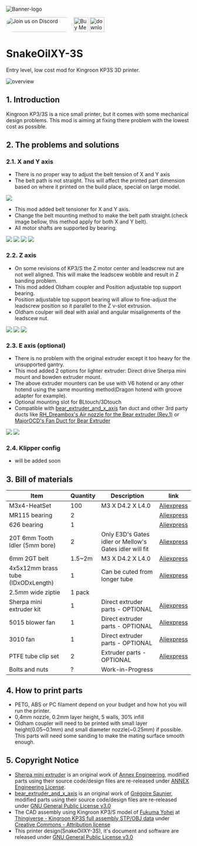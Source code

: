 ![Banner-logo](./img/banner-logo.png)

<a href="https://discord.gg/WZVP2HuAag" style="height: 40px !important;"><img src="https://discordapp.com/api/guilds/851371040566673428/widget.png?style=banner2" alt="Join us on Discord" style="height: 40px !important;width: 180px !important;border-radius: 19px !important;" ></a>
<a href='https://ko-fi.com/F1F06RMBO' target='_blank'><img height='36' style='border:0px;height:40px;' src='https://cdn.ko-fi.com/cdn/kofi2.png?v=3' border='0' alt='Buy Me a Coffee at ko-fi.com' /></a>
<a href='https://www.printables.com/model/348118-snakeoilxy-3s' target='_blank'><img height='36' style='border:0px;height:40px;' src='https://github.com/ChipCE/SnakeOilXY-3S/blob/master/img/download.png?raw=true' border='0' alt='download link' /></a>

# SnakeOilXY-3S
Entry level, low cost mod for Kingroon KP3S 3D printer.

![overview](./img/overview.png)

## 1. Introduction

Kingroon KP3/3S is a nice small printer, but it comes with some mechanical design problems. This mod is aiming at fixing there problem with the lowest cost as possible.

## 2. The problems and solutions

### 2.1. X and Y axis

- There is no proper way to adjust the belt tension of X and Y axis
- The belt path is not straight. This will affect the printed part dimension based on where it printed on the build place, special on large model.

![](./img/angled-belt.png)

- This mod added belt tensioner for X and Y axis.
- Change the belt mounting method to make the belt path straight.(check image bellow, this method apply for both X and Y belt).
- All motor shafts are supported by bearing.

![](./img/belt-mount.jpg)
![](./img/img03.jpg)
![](./img/img05.jpg)
![](./img/img06.jpg)

### 2.2. Z axis

- On some revisions of KP3/S the Z motor center and leadscrew nut are not well aligned. This will make the leadscew wobble and result in Z banding problem. 
- This mod added Oldham coupler and Position adjustable top support bearing. 
- Position adjustable top support bearing will allow to fine-adjust the leadscrew position so it parallel to the Z v-slot extrusion.
- Oldham coulper will deal with axial and angular misalignments of the leadscew nut.

![](./img/z-axis.png)
![](./img/img01.jpg)
![](./img/img02.jpg)

### 2.3. E axis (optional)

- There is no problem with the original extruder except it too heavy for the unsupported gantry. 
- This mod added 2 options for lighter extruder: Direct drive Sherpa mini mount and bowden extruder mount. 
- The above extruder mounters can be use with V6 hotend or any other hotend using the same mounting method(Dragon hotend with groove adapter for example).
- Optional mounting slot for BLtouch/3Dtouch
- Compatible with [bear_extruder_and_x_axis](https://github.com/gregsaun/bear_extruder_and_x_axis) fan duct and other 3rd party ducts like [RH_Dreambox's Air nozzle for the Bear extruder (Rev.1)](https://www.thingiverse.com/thing:3390107) or [MajorOCD's Fan Duct for Bear Extruder](https://www.thingiverse.com/thing:3855570)

![](./img/toolhead.png)
![](./img/img04.jpg)

### 2.4. Klipper config

- will be added soon

## 3. Bill of materials

<table>
    <thead>
        <tr>
            <th>Item</th>
            <th>Quantity</th>
            <th>Description</th>
            <th>link</th>
        </tr>
    </thead>
    <tbody>
        <tr>
            <td>M3x4-HeatSet</td>
            <td>100</td>
            <td>M3 X D4.2 X L4.0</td>
            <td><a href="https://s.click.aliexpress.com/e/_Ad1n92" rel="nofollow">Aliexpress</a></td>
        </tr>
        <tr>
            <td>MR115 bearing</td>
            <td>2</td>
            <td></td>
            <td><a href="https://s.click.aliexpress.com/e/_De3O1rt" rel="nofollow">Aliexpress</a></td>
        </tr>
        <tr>
            <td>626 bearing</td>
            <td>1</td>
            <td></td>
            <td><a href="https://s.click.aliexpress.com/e/_DmHvzmn" rel="nofollow">Aliexpress</a></td>
        </tr>
        <tr>
            <td>20T 6mm Tooth Idler (5mm bore)</td>
            <td>2</td>
            <td>Only E3D's Gates idler or Mellow's Gates idler will fit</td>
            <td><a href="https://s.click.aliexpress.com/e/_Ad1n92" rel="nofollow">Aliexpress</a></td>
        </tr>
        <tr>
            <td>6mm 2GT belt</td>
            <td>1.5~2m</td>
            <td>M3 X D4.2 X L4.0</td>
            <td><a href="https://www.Aliexpress.com/item/32952396111.html" rel="nofollow">Aliexpress</a></td>
        </tr>
        <tr>
            <td>4x5x12mm brass tube (IDxODxLength)</td>
            <td>1</td>
            <td>Can be cuted from longer tube</td>
            <td><a href="https://s.click.aliexpress.com/e/_DC6Dbc3" rel="nofollow">Aliexpress</a></td>
        </tr>
        <tr>
            <td>2.5mm wide ziptie</td>
            <td>1 pack</td>
            <td></td>
            <td></td>
        </tr>
        <tr>
            <td>Sherpa mini extruder kit</td>
            <td>1</td>
            <td>Direct extruder parts - OPTIONAL</td>
            <td><a href="https://s.click.aliexpress.com/e/_DmmcVKn" rel="nofollow">Aliexpress</a></td>
        </tr>
        <tr>
            <td>5015 blower fan</td>
            <td>1</td>
            <td>Direct extruder parts - OPTIONAL</td>
            <td><a href="https://s.click.aliexpress.com/e/_DllkWdp" rel="nofollow">Aliexpress</a></td>
        </tr>
        <tr>
            <td>3010 fan</td>
            <td>1</td>
            <td>Direct extruder parts - OPTIONAL</td>
            <td><a href="https://s.click.aliexpress.com/e/_DlSF5np" rel="nofollow">Aliexpress</a></td>
        </tr>
        <tr>
            <td>PTFE tube clip set</td>
            <td>2</td>
            <td>Extruder parts - OPTIONAL</td>
            <td><a href="https://s.click.aliexpress.com/e/_DEVMtuF" rel="nofollow">Aliexpress</a></td>
        </tr>
        <tr>
            <td>Bolts and nuts</td>
            <td>?</td>
            <td>Work-in-Progress</td>
            <td></td>
        </tr>
    </tbody>
</table>

## 4. How to print parts

- PETG, ABS or PC filament depend on your budget and how hot you will run the printer.
- 0,4mm nozzle, 0.2mm layer height, 5 walls, 30% infill
- Oldham coupler will need to be printed with small layer height(0.05~0.1mm) and small diameter nozzle(~0.25mm) if possible. This parts will need some sanding to make the mating surface smooth enough.

## 5. Copyright Notice

- [Sherpa mini extruder](https://github.com/Annex-Engineering/Sherpa_Mini-Extruder) is an original work of [Annex Engineering](https://github.com/Annex-Engineering), modified parts using their source code/design files are re-released under [ANNEX Engineering License](https://github.com/Annex-Engineering/ANNEX-Engineering-License-Agreement/blob/main/LICENSE.md).
- [bear_extruder_and_x_axis](https://github.com/gregsaun/bear_extruder_and_x_axis) is an original work of [Grégoire Saunier](https://github.com/gregsaun), modified parts using their source code/design files are re-released under [GNU General Public License v3.0](https://github.com/gregsaun/bear_extruder_and_x_axis/blob/master/LICENSE)
- The CAD assembly using Kingroon KP3/S model of [Fukuma Yohei](https://www.thingiverse.com/fukumay/designs) at [Thingiverse - Kingroon KP3S full assembly STP/OBJ data](https://www.thingiverse.com/thing:4889303) under [Creative Commons - Attribution license](https://creativecommons.org/licenses/by/4.0/)
- This printer design(SnakeOilXY-3S), it's document and software are released under [GNU General Public License v3.0](https://github.com/ChipCE/SnakeOil-XY/blob/master/LICENSE)
